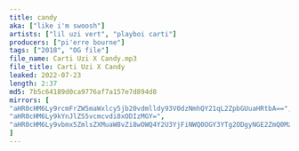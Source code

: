```yaml
---
title: candy
aka: ["like i'm swoosh"]
artists: ["lil uzi vert", "playboi carti"]
producers: ["pi'erre bourne"]
tags: ["2018", "OG file"]
file_name: Carti Uzi X Candy.mp3
file_title: Carti Uzi X Candy
leaked: 2022-07-23
length: 2:37
md5: 7b5c64189d0ca9776af7a157e7d894d8
mirrors: [
"aHR0cHM6Ly9rcmFrZW5maWxlcy5jb20vdmlldy93V0dzNmhQY21qL2ZpbGUuaHRtbA==",
"aHR0cHM6Ly9kYnJlZS5vcmcvdi8xODIzMGY=",
"aHR0cHM6Ly9vbmx5ZmlsZXMuaW8vZi8wOWQ4Y2U3YjFiNWQ0OGY3YTg2ODgyNGE2ZmQ0MzFiZg=="
]
---
```

